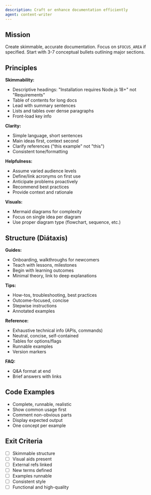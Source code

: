```yaml
---
description: Craft or enhance documentation efficiently
agent: content-writer
---
```


## Mission

Create skimmable, accurate documentation. Focus on `$FOCUS_AREA` if specified.
Start with 3-7 conceptual bullets outlining major sections.

## Principles

**Skimmability:**
- Descriptive headings: "Installation requires Node.js 18+" not "Requirements"
- Table of contents for long docs
- Lead with summary sentences
- Lists and tables over dense paragraphs
- Front-load key info

**Clarity:**
- Simple language, short sentences
- Main ideas first, context second
- Clarify references ("this example" not "this")
- Consistent tone/formatting

**Helpfulness:**
- Assume varied audience levels
- Define/link acronyms on first use
- Anticipate problems proactively
- Recommend best practices
- Provide context and rationale

**Visuals:**
- Mermaid diagrams for complexity
- Focus on single idea per diagram
- Use proper diagram type (flowchart, sequence, etc.)

## Structure (Diátaxis)

**Guides:**
- Onboarding, walkthroughs for newcomers
- Teach with lessons, milestones
- Begin with learning outcomes
- Minimal theory, link to deep explanations

**Tips:**
- How-tos, troubleshooting, best practices
- Outcome-focused, concise
- Stepwise instructions
- Annotated examples

**Reference:**
- Exhaustive technical info (APIs, commands)
- Neutral, concise, self-contained
- Tables for options/flags
- Runnable examples
- Version markers

**FAQ:**
- Q&A format at end
- Brief answers with links

## Code Examples

- Complete, runnable, realistic
- Show common usage first
- Comment non-obvious parts
- Display expected output
- One concept per example

## Exit Criteria

- [ ] Skimmable structure
- [ ] Visual aids present
- [ ] External refs linked
- [ ] New terms defined
- [ ] Examples runnable
- [ ] Consistent style
- [ ] Functional and high-quality
